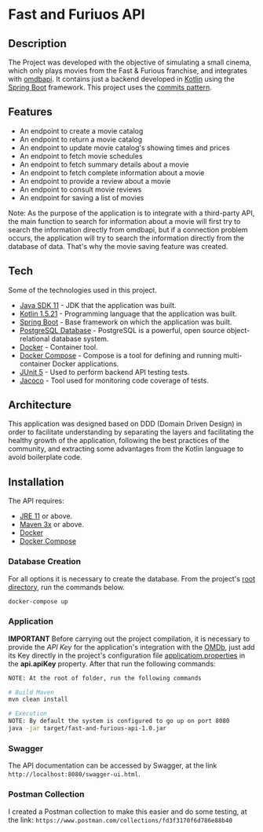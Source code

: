 # Fast and Furiuos API
## Description

The Project was developed with the objective of simulating a small cinema, which only plays movies from the Fast & Furious franchise, and integrates with [omdbapi](http://www.omdbapi.com/). It contains just a backend developed in [Kotlin](https://kotlinlang.org/) using the [Spring Boot](https://spring.io/projects/spring-boot) framework. This project uses the [commits pattern](https://www.conventionalcommits.org/en/v1.0.0/).

## Features
- An endpoint to create a movie catalog
- An endpoint to return a movie catalog
- An endpoint to update movie catalog's showing times and prices
- An endpoint to fetch movie schedules
- An endpoint to fetch summary details about a movie
- An endpoint to fetch complete information about a movie
- An endpoint to provide a review about a movie
- An endpoint to consult movie reviews
- An endpoint for saving a list of movies

Note: As the purpose of the application is to integrate with a third-party API, the main function to search for information about a movie will first try to search the information directly from omdbapi, but if a connection problem occurs, the application will try to search the information directly from the database of data. That's why the movie saving feature was created.

## Tech

Some of the technologies used in this project.

- [Java SDK 11](https://www.oracle.com/br/java/technologies/javase-jdk11-downloads.html) - JDK that the application was built.
- [Kotlin 1.5.21](https://kotlinlang.org/docs/whatsnew15.html) - Programming language that the application was built.
- [Spring Boot](https://spring.io/projects/spring-boot) - Base framework on which the application was built.
- [PostgreSQL Database](https://www.postgresql.org) -  	PostgreSQL is a powerful, open source object-relational database system.
- [Docker](https://www.docker.com/) - Container tool.
- [Docker Compose](https://docs.docker.com/compose/) - Compose is a tool for defining and running multi-container Docker applications.
- [JUnit 5](https://junit.org/junit5/) - Used to perform backend API testing tests.
- [Jacoco](https://www.eclemma.org/jacoco/) - Tool used for monitoring code coverage of tests.

## Architecture
This application was designed based on DDD (Domain Driven Design) in order to facilitate understanding by separating the layers and facilitating the healthy growth of the application, following the best practices of the community, and extracting some advantages from the Kotlin language to avoid boilerplate code.

## Installation

The API requires:
- [JRE 11](https://www.oracle.com/br/java/technologies/javase/jdk11-archive-downloads.html/)  or above.
- [Maven 3x](https://maven.apache.org/ref/3.6.3/) or above.
- [Docker](https://www.docker.com/)
- [Docker Compose](https://docs.docker.com/compose/)

### Database Creation
For all options it is necessary to create the database. From the project's [root directory](https://github.com/olimarsantos/fast-and-furious-api), run the commands below.
```sh
docker-compose up
```
### Application
**IMPORTANT** Before carrying out the project compilation, it is necessary to provide the *API Key* for the application's integration with the [OMDb](http://www.omdbapi.com/), just add its Key directly in the project's configuration file [applicatiom.properties](https://github.com/olimarsantos/fast-and-furious-api/blob/main/src/main/resources/application.properties) in the **api.apiKey** property. After that run the following commands:

```sh
NOTE: At the root of folder, run the following commands

# Build Maven
mvn clean install

# Execution 
NOTE: By default the system is configured to go up on port 8080
java -jar target/fast-and-furious-api-1.0.jar
```

### Swagger
The API documentation can be accessed by Swagger, at the link `http://localhost:8080/swagger-ui.html`.

### Postman Collection
I created a Postman collection to make this easier and do some testing, at the link: `https://www.postman.com/collections/fd3f3170f6d786e88b40`
